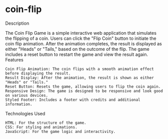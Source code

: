 # coin-flip
Description

The Coin Flip Game is a simple interactive web application that simulates the flipping of a coin. Users can click the "Flip Coin" button to initiate the coin flip animation. After the animation completes, the result is displayed as either "Heads" or "Tails," based on the outcome of the flip. The game includes a reset button to restart the game and view the result again.
Features

    Coin Flip Animation: The coin flips with a smooth animation effect before displaying the result.
    Result Display: After the animation, the result is shown as either "Heads" or "Tails."
    Reset Button: Resets the game, allowing users to flip the coin again.
    Responsive Design: The game is designed to be responsive and look good on various devices.
    Styled Footer: Includes a footer with credits and additional information.

Technologies Used

    HTML: For the structure of the game.
    CSS: For styling and animations.
    JavaScript: For the game logic and interactivity.


